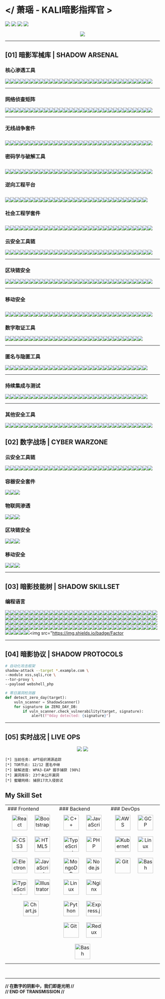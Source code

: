 # </ 萧瑶 - KALI暗影指挥官 >
![](https://img.shields.io/badge/KALI_2023.4-PURPLE_OPERATIVE-8A2BE2?style=for-the-badge&logo=kali-linux&logoColor=white)
![](https://img.shields.io/badge/SECURITY-LEVEL_BLACK-000000?style=for-the-badge&logo=securityscorecard)
![](https://img.shields.io/badge/APT-HUNTER-FF0000?style=for-the-badge&logo=antivirus)
![](https://img.shields.io/badge/THREAT--CON-DELTA-8A2BE2?style=for-the-badge&logo=hackerone)

<div align="center">
  <img src="https://github-profile-trophy.vercel.app/?username=xiaoyao&theme=radical&no-frame=true&row=1&column=7" />
</div>

---

## [01] 暗影军械库 | SHADOW ARSENAL
### **核心渗透工具** 
<img src="https://img.shields.io/badge/Metasploit-E34F26?logo=metasploit&logoColor=white" /><img src="https://img.shields.io/badge/Cobalt_Strike-FF6F00?logo=cobaltstrike" /><img src="https://img.shields.io/badge/Sqlmap-FFA500?logo=sqlmap" /><img src="https://img.shields.io/badge/Burp_Suite-FF6347?logo=burp-suite" /><img src="https://img.shields.io/badge/Responder-8A2BE2?logo=terminal" /><img src="https://img.shields.io/badge/BeEF-FF0000?logo=beef" /><img src="https://img.shields.io/badge/Armitage-00BFFF?logo=armitage" /><img src="https://img.shields.io/badge/Netsparker-4B0082?logo=netsparker" /><img src="https://img.shields.io/badge/OWASP_ZAP-8B0000?logo=owasp-zap" /><img src="https://img.shields.io/badge/Nessus-00FF00?logo=tenable" /><img src="https://img.shields.io/badge/Nexpose-228B22?logo=rapid7" /><img src="https://img.shields.io/badge/Canvas-FF4500?logo=immunitysec" /><img src="https://img.shields.io/badge/Core_Impact-000080?logo=core-security" /><img src="https://img.shields.io/badge/PowerSploit-8A2BE2?logo=powershell" /><img src="https://img.shields.io/badge/Empire-FFD700?logo=empire" /><img src="https://img.shields.io/badge/Veil-Framework-808080?logo=veil" /><img src="https://img.shields.io/badge/Commix-00FFFF?logo=commix" /><img src="https://img.shields.io/badge/W3af-4B275F?logo=w3af" /><img src="https://img.shields.io/badge/Arachni-9999FF?logo=arachni" /><img src="https://img.shields.io/badge/WebInspect-008080?logo=hp" /><img src="https://img.shields.io/badge/AppScan-8A2BE2?logo=hcl" /><img src="https://img.shields.io/badge/Acunetix-00FF00?logo=acunetix" /><img src="https://img.shields.io/badge/BeEF_XSS-FF0000?logo=beef" /><img src="https://img.shields.io/badge/NetRipper-FF6F00?logo=netripper" /><img src="https://img.shields.io/badge/Responder_LLMNR-8B008B?logo=responder" /><img src="https://img.shields.io/badge/DeathStar-000000?logo=death-star" /><img src="https://img.shields.io/badge/BloodHound-FF6347?logo=bloodhound" /><img src="https://img.shields.io/badge/LaZagne-00BFFF?logo=lazagne" /><img src="https://img.shields.io/badge/Mimikatz-228B22?logo=mimikatz" /><img src="https://img.shields.io/badge/Responder_SMB-8A2BE2?logo=smb" />

---

### **网络侦查矩阵** 
<img src="https://img.shields.io/badge/Nmap-0E8A16?logo=nmap" /><img src="https://img.shields.io/badge/Masscan-00FF00?logo=network" /><img src="https://img.shields.io/badge/Zenmap-228B22?logo=zenmap" /><img src="https://img.shields.io/badge/Netdiscover-8B0000?logo=gnu-netcat" /><img src="https://img.shields.io/badge/Shodan-000000?logo=shodan" /><img src="https://img.shields.io/badge/Recon--ng-8A2BE2?logo=recon-ng" /><img src="https://img.shields.io/badge/SpiderFoot-FF4500?logo=spiderfoot" /><img src="https://img.shields.io/badge/Maltego-4B0082?logo=maltego" /><img src="https://img.shields.io/badge/theHarvester-000080?logo=theharvester" /><img src="https://img.shields.io/badge/Amass-8A2BE2?logo=amass" /><img src="https://img.shields.io/badge/Sublist3r-FFD700?logo=sublist3r" /><img src="https://img.shields.io/badge/DNSenum-808080?logo=dns" /><img src="https://img.shields.io/badge/DNSrecon-00FFFF?logo=dns" /><img src="https://img.shields.io/badge/FOCA-4B275F?logo=foca" /><img src="https://img.shields.io/badge/ARIN-9999FF?logo=arin" /><img src="https://img.shields.io/badge/RIPE-008080?logo=ripe" /><img src="https://img.shields.io/badge/Whois-8A2BE2?logo=whois" /><img src="https://img.shields.io/badge/WhatWeb-00FF00?logo=whatweb" /><img src="https://img.shields.io/badge/WafW00f-FF0000?logo=wafw00f" /><img src="https://img.shields.io/badge/GoBuster-FF6F00?logo=gobuster" /><img src="https://img.shields.io/badge/DirBuster-8B008B?logo=dirbuster" /><img src="https://img.shields.io/badge/Httprobe-000000?logo=httprobe" /><img src="https://img.shields.io/badge/Naabu-FF6347?logo=naabu" /><img src="https://img.shields.io/badge/CloudMapper-00BFFF?logo=cloudmapper" /><img src="https://img.shields.io/badge/Aquatone-228B22?logo=aquatone" /><img src="https://img.shields.io/badge/Censys-8A2BE2?logo=censys" /><img src="https://img.shields.io/badge/CloudFrontier-00FF00?logo=cloudfrontier" /><img src="https://img.shields.io/badge/CloudSnare-FF4500?logo=cloudsnare" /><img src="https://img.shields.io/badge/CloudSploit-4B0082?logo=cloudsploit" /><img src="https://img.shields.io/badge/CloudTracker-000080?logo=cloudtracker" />

---

### **无线战争套件** 
<img src="https://img.shields.io/badge/Aircrack--ng-8B008B?logo=wifi&logoColor=white" /><img src="https://img.shields.io/badge/Reaver-FF4500?logo=raspberry-pi" /><img src="https://img.shields.io/badge/Wifite-4B0082?logo=gnu-bash" /><img src="https://img.shields.io/badge/Kismet-000080?logo=signal" /><img src="https://img.shields.io/badge/Fern_Wifi_Cracker-228B22?logo=fern" /><img src="https://img.shields.io/badge/Bully-8A2BE2?logo=access-point" /><img src="https://img.shields.io/badge/MDK3-DC143C?logo=mdk" /><img src="https://img.shields.io/badge/MDK4-8B0000?logo=mdk" /><img src="https://img.shields.io/badge/PixieWPS-FF69B4?logo=wps" /><img src="https://img.shields.io/badge/Airgeddon-FFD700?logo=airgeddon" /><img src="https://img.shields.io/badge/Hcxdumptool-00BFFF?logo=hackthebox" /><img src="https://img.shields.io/badge/Hcxtools-4682B4?logo=hashicorp" /><img src="https://img.shields.io/badge/Wash-808080?logo=wash" /><img src="https://img.shields.io/badge/Airmon--ng-32CD32?logo=airmon-ng" /><img src="https://img.shields.io/badge/Airodump--ng-1E90FF?logo=airodump-ng" /><img src="https://img.shields.io/badge/Aireplay--ng-FF0000?logo=aireplay-ng" /><img src="https://img.shields.io/badge/Airbase--ng-006400?logo=airbase-ng" /><img src="https://img.shields.io/badge/Cowpatty-8B4513?logo=cow" /><img src="https://img.shields.io/badge/Eaphammer-FF8C00?logo=hammer" /><img src="https://img.shields.io/badge/Wifiphisher-DC143C?logo=phishing" /><img src="https://img.shields.io/badge/WPA2--HalfHandshake--Crack-000000?logo=handshake" /><img src="https://img.shields.io/badge/Horst-9370DB?logo=horst" /><img src="https://img.shields.io/badge/LinSSID-4169E1?logo=linux" /><img src="https://img.shields.io/badge/InSSIDer-228B22?logo=insight" /><img src="https://img.shields.io/badge/Wavemon-FFD700?logo=wave" /><img src="https://img.shields.io/badge/Kismet_Drone-00008B?logo=drone" /><img src="https://img.shields.io/badge/Zirikatu-9400D3?logo=zap" /><img src="https://img.shields.io/badge/Wifi_Honey-FFDAB9?logo=honeycomb" /><img src="https://img.shields.io/badge/Fluxion-FF0000?logo=fluxion" /><img src="https://img.shields.io/badge/Bettercap-32CD32?logo=bettercap" />
---

### **密码学与破解工具** 
<img src="https://img.shields.io/badge/JohnTheRipper-FFD700?logo=john-the-ripper" /><img src="https://img.shields.io/badge/Hashcat-00BFFF?logo=hashicorp" /><img src="https://img.shields.io/badge/Crunch-808080?logo=terminal" /><img src="https://img.shields.io/badge/RainbowCrack-00FFFF?logo=rainbow" /><img src="https://img.shields.io/badge/Hydra-FF6347?logo=hydra" /><img src="https://img.shields.io/badge/Cain_&_Abel-8B0000?logo=cain" /><img src="https://img.shields.io/badge/Medusa-2E8B57?logo=medusa" /><img src="https://img.shields.io/badge/Ophcrack-4B0082?logo=ophcrack" /><img src="https://img.shields.io/badge/THC--Hydra-228B22?logo=thc-hydra" /><img src="https://img.shields.io/badge/Ncrack-000080?logo=nmap" /><img src="https://img.shields.io/badge/Patator-8A2BE2?logo=python" /><img src="https://img.shields.io/badge/Cewl-FF4500?logo=cewl" /><img src="https://img.shields.io/badge/RSMangler-FF0000?logo=rsmangler" /><img src="https://img.shields.io/badge/PassingTheHash-00FF00?logo=hash" /><img src="https://img.shields.io/badge/Pwdump-000000?logo=windows" /><img src="https://img.shields.io/badge/Samdump2-8B4513?logo=linux" /><img src="https://img.shields.io/badge/Mimikatz-228B22?logo=mimikatz" /><img src="https://img.shields.io/badge/LaZagne-00BFFF?logo=lazagne" /><img src="https://img.shields.io/badge/Hash--Identifier-FF69B4?logo=hash" /><img src="https://img.shields.io/badge/Chntpw-32CD32?logo=windows" /><img src="https://img.shields.io/badge/Keystore_Explorer-1E90FF?logo=java" /><img src="https://img.shields.io/badge/GPG--Suite-FF8C00?logo=gpg" /><img src="https://img.shields.io/badge/OpenSSL-721412?logo=openssl" /><img src="https://img.shields.io/badge/Johnny-8A2BE2?logo=johnny" /><img src="https://img.shields.io/badge/Hashkill-FF0000?logo=hashkill" /><img src="https://img.shields.io/badge/oclHashcat-00FF00?logo=amd" /><img src="https://img.shields.io/badge/TrueCrack-000080?logo=truecrypt" /><img src="https://img.shields.io/badge/Accent_Password_Recovery-4B275F?logo=accent" /><img src="https://img.shields.io/badge/Elcomsoft-9999FF?logo=elcomsoft" /><img src="https://img.shields.io/badge/Passware_Kit-008080?logo=passware" />
---

### **逆向工程平台** 
<img src="https://img.shields.io/badge/Ghidra-4B275F?logo=ghidra" /><img src="https://img.shields.io/badge/IDA_Pro-9999FF?logo=ida-pro" /><img src="https://img.shields.io/badge/Radare2-008080?logo=radare2" /><img src="https://img.shields.io/badge/Binary_Ninja-8A2BE2?logo=binary-ninja" /><img src="https://img.shields.io/badge/Immunity_Debugger-00FF00?logo=immunity-debugger" /><img src="https://img.shields.io/badge/x64dbg-228B22?logo=x64dbg" /><img src="https://img.shields.io/badge/WinDbg-00BFFF?logo=windows" /><img src="https://img.shields.io/badge/Hopper-FF4500?logo=hopper" /><img src="https://img.shields.io/badge/ILSpy-9370DB?logo=ilspy" /><img src="https://img.shields.io/badge/DnSpy-8B0000?logo=dnspy" /><img src="https://img.shields.io/badge/JADX-32CD32?logo=jadx" /><img src="https://img.shields.io/badge/JEB_Decompiler-FFD700?logo=jeb" /><img src="https://img.shields.io/badge/Bokken-FF6347?logo=bokken" /><img src="https://img.shields.io/badge/Cutter-000000?logo=cutter" /><img src="https://img.shields.io/badge/Frida-00FFFF?logo=frida" /><img src="https://img.shields.io/badge/Uncompyle6-4B0082?logo=python" /><img src="https://img.shields.io/badge/RetDec-1E90FF?logo=retdec" /><img src="https://img.shields.io/badge/Snowman-FFFFFF?logo=snowman" /><img src="https://img.shields.io/badge/angr-FF0000?logo=angr" /><img src="https://img.shields.io/badge/Binary_Analysis_Next-00BFFF?logo=bin" /><img src="https://img.shields.io/badge/PEBrowse-8B4513?logo=pe" /><img src="https://img.shields.io/badge/Detect_It_Easy-808080?logo=die" /><img src="https://img.shields.io/badge/Byte_Viewer-9400D3?logo=byte" /><img src="https://img.shields.io/badge/HexRaysPy-FF69B4?logo=hex-rays" /><img src="https://img.shields.io/badge/Pin-000080?logo=intel" /><img src="https://img.shields.io/badge/Qiling-FF8C00?logo=qiling" /><img src="https://img.shields.io/badge/Voltron-228B22?logo=voltron" /><img src="https://img.shields.io/badge/ROPgadget-8A2BE2?logo=rop" /><img src="https://img.shields.io/badge/GEF-00FF00?logo=gef" />
---

### **社会工程学套件** 
<img src="https://img.shields.io/badge/SEToolkit-8A2BE2?logo=shell" /><img src="https://img.shields.io/badge/King_Phisher-FF4500?logo=king-phisher" /><img src="https://img.shields.io/badge/Gophish-00FF00?logo=gophish" /><img src="https://img.shields.io/badge/Evilginx2-000000?logo=nginx" /><img src="https://img.shields.io/badge/Beelogger-FFD700?logo=beelogger" /><img src="https://img.shields.io/badge/BlackEye-FF0000?logo=eye" /><img src="https://img.shields.io/badge/SocialFish-00BFFF?logo=fish" /><img src="https://img.shields.io/badge/HiddenEye-4B0082?logo=hiddeneye" /><img src="https://img.shields.io/badge/ShellPhish-228B22?logo=phish" /><img src="https://img.shields.io/badge/Zphisher-8B0000?logo=zphisher" /><img src="https://img.shields.io/badge/EvilURL-808080?logo=url" /><img src="https://img.shields.io/badge/ClipboardMe-00FFFF?logo=clipboard" /><img src="https://img.shields.io/badge/Trape-FF6347?logo=trape" /><img src="https://img.shields.io/badge/PhishX-9370DB?logo=phishx" /><img src="https://img.shields.io/badge/Wifiphisher-DC143C?logo=wifi" /><img src="https://img.shields.io/badge/CamPhish-1E90FF?logo=camera" /><img src="https://img.shields.io/badge/LockPhish-006400?logo=lock" /><img src="https://img.shields.io/badge/QRJacking-FF8C00?logo=qrcode" /><img src="https://img.shields.io/badge/EvilPDF-8B4513?logo=pdf" /><img src="https://img.shields.io/badge/PwnDoc-000080?logo=pwn" /><img src="https://img.shields.io/badge/ThunderShell-9400D3?logo=thunder" /><img src="https://img.shields.io/badge/Meterpreter_Phishing-FF69B4?logo=metasploit" /><img src="https://img.shields.io/badge/Office365_Phisher-32CD32?logo=office" /><img src="https://img.shields.io/badge/GoReport-FFFFFF?logo=go" /><img src="https://img.shields.io/badge/EvilReg-FF1493?logo=registry" /><img src="https://img.shields.io/badge/Phantom-00CED1?logo=phantom" /><img src="https://img.shields.io/badge/CredSniper-FFDAB9?logo=sniper" /><img src="https://img.shields.io/badge/Evil_WinRAR-8A2BE2?logo=winrar" /><img src="https://img.shields.io/badge/Infect-FF0000?logo=biohazard" /><img src="https://img.shields.io/badge/PhishMail-00FF7F?logo=mail" />
---

### **云安全工具链** 
<img src="https://img.shields.io/badge/Pacu-FF6F00?logo=amazon-aws" /><img src="https://img.shields.io/badge/Cloudsploit-00BFFF?logo=cloudsploit" /><img src="https://img.shields.io/badge/ScoutSuite-228B22?logo=scout" /><img src="https://img.shields.io/badge/S3Scanner-8A2BE2?logo=amazon-s3" /><img src="https://img.shields.io/badge/CloudMapper-FFD700?logo=network" /><img src="https://img.shields.io/badge/CloudSploit-000000?logo=cloud" /><img src="https://img.shields.io/badge/CloudTracker-1E90FF?logo=tracker" /><img src="https://img.shields.io/badge/CloudJack-FF0000?logo=jack" /><img src="https://img.shields.io/badge/AWS_pwn-00FF00?logo=aws" /><img src="https://img.shields.io/badge/AzureStorm-007FFF?logo=microsoft-azure" /><img src="https://img.shields.io/badge/GCPBucketBrute-4285F4?logo=google-cloud" /><img src="https://img.shields.io/badge/Endgame-8B0000?logo=endgame" /><img src="https://img.shields.io/badge/CloudFrunt-FF4500?logo=fire" /><img src="https://img.shields.io/badge/CloudSnare-32CD32?logo=snare" /><img src="https://img.shields.io/badge/SkyArk-87CEEB?logo=ark" /><img src="https://img.shields.io/badge/CloudSplainer-4B0082?logo=splainer" /><img src="https://img.shields.io/badge/CloudKatana-9370DB?logo=katana" /><img src="https://img.shields.io/badge/AWSPX-FF8C00?logo=aws" /><img src="https://img.shields.io/badge/CloudSploit_Pro-00BFFF?logo=shield" /><img src="https://img.shields.io/badge/CloudSek-000080?logo=sek" /><img src="https://img.shields.io/badge/CloudBrute-808080?logo=brute" /><img src="https://img.shields.io/badge/CloudUnflare-FFFFFF?logo=cloudflare" /><img src="https://img.shields.io/badge/CloudTopo-228B22?logo=topology" /><img src="https://img.shields.io/badge/CloudSniper-FF6347?logo=sniper" /><img src="https://img.shields.io/badge/CloudKnock-8A2BE2?logo=knock" /><img src="https://img.shields.io/badge/AzureSentinel-0078D4?logo=azure" /><img src="https://img.shields.io/badge/GCPHound-34A853?logo=google" /><img src="https://img.shields.io/badge/CloudSweep-00FFFF?logo=sweep" /><img src="https://img.shields.io/badge/CloudLock-FFD700?logo=lock" /><img src="https://img.shields.io/badge/CloudVuln-FF0000?logo=vulnerability" />

---

### **区块链安全** 
<img src="https://img.shields.io/badge/Mythril-000000?logo=mythril"/><img src="https://img.shields.io/badge/Slither-8A2BE2?logo=slither"/><img src="https://img.shields.io/badge/Oyente-00BFFF?logo=oyente"/><img src="https://img.shields.io/badge/Securify-228B22?logo=securify"/><img src="https://img.shields.io/badge/Manticore-FF4500?logo=manticore"/><img src="https://img.shields.io/badge/Echidna-4B0082?logo=echidna"/><img src="https://img.shields.io/badge/HoneyBadger-FFD700?logo=honeybadger"/><img src="https://img.shields.io/badge/ContractFuzzer-808080?logo=fuzz"/><img src="https://img.shields.io/badge/Octopus-FF0000?logo=octopus"/><img src="https://img.shields.io/badge/TeEther-00FFFF?logo=ether"/><img src="https://img.shields.io/badge/SmartCheck-9370DB?logo=smartcheck"/><img src="https://img.shields.io/badge/VeriSol-1E90FF?logo=verisol"/><img src="https://img.shields.io/badge/Scribble-32CD32?logo=scribble"/><img src="https://img.shields.io/badge/Solhint-FF6347?logo=solhint"/><img src="https://img.shields.io/badge/Embark-000080?logo=embark"/><img src="https://img.shields.io/badge/Diligence-8B0000?logo=diligence"/><img src="https://img.shields.io/badge/Solium-00FF00?logo=solium"/><img src="https://img.shields.io/badge/ChainSecurity-FF8C00?logo=chain"/><img src="https://img.shields.io/badge/Quantstamp-9400D3?logo=quantstamp"/><img src="https://img.shields.io/badge/Tenderly-FF69B4?logo=tenderly"/><img src="https://img.shields.io/badge/4C-Analytics-FFFFFF?logo=4chan"/><img src="https://img.shields.io/badge/SolGrep-8B4513?logo=grep"/><img src="https://img.shields.io/badge/Ethlint-00CED1?logo=ethereum"/><img src="https://img.shields.io/badge/Amarna-FF1493?logo=amarna"/><img src="https://img.shields.io/badge/Sūrya-FFDAB9?logo=sun"/><img src="https://img.shields.io/badge/Chainlink_VRF-375BD2?logo=chainlink"/><img src="https://img.shields.io/badge/Forta-00FF7F?logo=forta"/><img src="https://img.shields.io/badge/BlockSci-000000?logo=blocksci"/><img src="https://img.shields.io/badge/TokenAnalyst-1E90FF?logo=token"/><img src="https://img.shields.io/badge/Scout-32CD32?logo=scout"/>

---

### **移动安全** 
<img src="https://img.shields.io/badge/MobSF-FF6F00?logo=mobsf"/><img src="https://img.shields.io/badge/Frida-000000?logo=frida"/><img src="https://img.shields.io/badge/APKTool-00FF00?logo=android"/><img src="https://img.shields.io/badge/Jadx-8A2BE2?logo=jadx"/><img src="https://img.shields.io/badge/Drozer-FF0000?logo=drozer"/><img src="https://img.shields.io/badge/AndroBugs-00BFFF?logo=bug"/><img src="https://img.shields.io/badge/QARK-228B22?logo=qark"/><img src="https://img.shields.io/badge/Objection-FFD700?logo=objection"/><img src="https://img.shields.io/badge/Radare2-008080?logo=radare2"/><img src="https://img.shields.io/badge/iRET-808080?logo=ios"/><img src="https://img.shields.io/badge/iOS_Runtime_Headers-000080?logo=apple"/><img src="https://img.shields.io/badge/Cycript-9370DB?logo=cycript"/><img src="https://img.shields.io/badge/ClassDump-FFFFFF?logo=classdump"/><img src="https://img.shields.io/badge/Needle-FF4500?logo=needle"/><img src="https://img.shields.io/badge/iMazing-1E90FF?logo=imazing"/><img src="https://img.shields.io/badge/AppMon-32CD32?logo=appmon"/><img src="https://img.shields.io/badge/AndroidTamer-FF8C00?logo=android"/><img src="https://img.shields.io/badge/Xposed-00FFFF?logo=xposed"/><img src="https://img.shields.io/badge/Flex-4B0082?logo=flex"/><img src="https://img.shields.io/badge/Introspy-8B0000?logo=spy"/><img src="https://img.shields.io/badge/Smali_Code_Analyzer-FF6347?logo=smali"/><img src="https://img.shields.io/badge/Dex2Jar-9400D3?logo=dex"/><img src="https://img.shields.io/badge/BytecodeViewer-FF69B4?logo=byte"/><img src="https://img.shields.io/badge/Appie-00FF7F?logo=appie"/><img src="https://img.shields.io/badge/MARA_Framework-FFDAB9?logo=mara"/><img src="https://img.shields.io/badge/iNalyzer-007FFF?logo=inalyzer"/><img src="https://img.shields.io/badge/Passionfruit-FF0000?logo=passionfruit"/><img src="https://img.shields.io/badge/AppScan-228B22?logo=appscan"/><img src="https://img.shields.io/badge/AppRay-00BFFF?logo=appray"/><img src="https://img.shields.io/badge/MobileSecurity-8A2BE2?logo=shield"/>
---

### **数字取证工具** 
<img src="https://img.shields.io/badge/Autopsy-228B22?logo=autopsy"/><img src="https://img.shields.io/badge/Volatility-00BFFF?logo=volatility"/><img src="https://img.shields.io/badge/Binwalk-FF4500?logo=binary"/><img src="https://img.shields.io/badge/Foremost-8B0000?logo=file"/><img src="https://img.shields.io/badge/Sleuth_Kit-4B0082?logo=magnify"/><img src="https://img.shields.io/badge/FTK-000080?logo=ftk"/><img src="https://img.shields.io/badge/EnCase-808080?logo=encase"/><img src="https://img.shields.io/badge/Guymager-00FFFF?logo=disk"/><img src="https://img.shields.io/badge/Bulk_Extractor-FF0000?logo=extract"/><img src="https://img.shields.io/badge/OSForensics-32CD32?logo=os"/><img src="https://img.shields.io/badge/X--Ways_Forensics-9370DB?logo=x-ray"/><img src="https://img.shields.io/badge/CAINE-1E90FF?logo=linux"/><img src="https://img.shields.io/badge/Paladin-FFD700?logo=paladin"/><img src="https://img.shields.io/badge/DFF-00FF00?logo=digital"/><img src="https://img.shields.io/badge/RegRipper-FF6347?logo=registry"/><img src="https://img.shields.io/badge/Plaso-000000?logo=plaso"/><img src="https://img.shields.io/badge/Log2Timeline-9400D3?logo=timeline"/><img src="https://img.shields.io/badge/Volatility_Workbench-FF8C00?logo=workbench"/><img src="https://img.shields.io/badge/SANS_SIFT-007FFF?logo=sift"/><img src="https://img.shields.io/badge/GRR-8A2BE2?logo=grr"/><img src="https://img.shields.io/badge/KAPE-FF69B4?logo=kape"/><img src="https://img.shields.io/badge/Magnet_AXIOM-00CED1?logo=magnet"/><img src="https://img.shields.io/badge/Belkasoft-228B22?logo=belkasoft"/><img src="https://img.shields.io/badge/Oxygen_Forensic-FF0000?logo=oxygen"/><img src="https://img.shields.io/badge/Cellebrite-000080?logo=cellebrite"/><img src="https://img.shields.io/badge/XRY-00BFFF?logo=xry"/><img src="https://img.shields.io/badge/Elcomsoft_Forensic-8B4513?logo=elcomsoft"/><img src="https://img.shields.io/badge/Wireshark_Forensic-1679A7?logo=wireshark"/>

---

### **匿名与隐匿工具** 
<img src="https://img.shields.io/badge/Tor-7D4698?logo=tor"/><img src="https://img.shields.io/badge/Proxychains-8A2BE2?logo=proxy"/><img src="https://img.shields.io/badge/Anonsurf-4B0082?logo=anon"/><img src="https://img.shields.io/badge/Macchanger-000080?logo=mac"/><img src="https://img.shields.io/badge/Whonix-00FF00?logo=whonix"/><img src="https://img.shields.io/badge/Tails-56347C?logo=tails"/><img src="https://img.shields.io/badge/I2P-000000?logo=i2p"/><img src="https://img.shields.io/badge/Orbot-32CD32?logo=orbot"/><img src="https://img.shields.io/badge/JonDo-FF4500?logo=jondo"/><img src="https://img.shields.io/badge/Freenet-1E90FF?logo=freenet"/><img src="https://img.shields.io/badge/GNUnet-8B0000?logo=gnu"/><img src="https://img.shields.io/badge/Psiphon-00BFFF?logo=psiphon"/><img src="https://img.shields.io/badge/Lokinet-FFD700?logo=loki"/><img src="https://img.shields.io/badge/Tinc-808080?logo=network"/><img src="https://img.shields.io/badge/WireGuard-88171A?logo=wireguard"/><img src="https://img.shields.io/badge/Shadowsocks-0099CC?logo=shadowsocks"/><img src="https://img.shields.io/badge/Tor_Browser-7D4698?logo=tor"/><img src="https://img.shields.io/badge/Obfs4proxy-4B275F?logo=obfs4"/><img src="https://img.shields.io/badge/Snowflake-FFFFFF?logo=snowflake"/><img src="https://img.shields.io/badge/Meek-FF6347?logo=meek"/><img src="https://img.shields.io/badge/Ricochet-00FF7F?logo=ricochet"/><img src="https://img.shields.io/badge/OnionShare-228B22?logo=onion"/><img src="https://img.shields.io/badge/Nym-000000?logo=nym"/><img src="https://img.shields.io/badge/Garlic_Routing-8B4513?logo=garlic"/><img src="https://img.shields.io/badge/ZeroNet-00FFFF?logo=zeronet"/><img src="https://img.shields.io/badge/RetroShare-FF8C00?logo=retroshare"/><img src="https://img.shields.io/badge/Briar-32CD32?logo=briar"/><img src="https://img.shields.io/badge/Matrix_Protocol-000000?logo=matrix"/><img src="https://img.shields.io/badge/Monero-FF6600?logo=monero"/>

---

### **持续集成与测试** 
<img src="https://img.shields.io/badge/Jenkins-D24939?logo=jenkins"/><img src="https://img.shields.io/badge/Travis_CI-3EAAAF?logo=travis"/><img src="https://img.shields.io/badge/GitHub_Actions-2088FF?logo=github-actions"/><img src="https://img.shields.io/badge/GitLab_CI-FC6D26?logo=gitlab"/><img src="https://img.shields.io/badge/CircleCI-343434?logo=circleci"/><img src="https://img.shields.io/badge/TeamCity-000000?logo=teamcity"/><img src="https://img.shields.io/badge/Bamboo-0052CC?logo=bamboo"/><img src="https://img.shields.io/badge/Azure_Pipelines-2560E0?logo=azure-pipelines"/><img src="https://img.shields.io/badge/Drone_CI-212121?logo=drone"/><img src="https://img.shields.io/badge/Concourse-319EDA?logo=concourse"/><img src="https://img.shields.io/badge/Spinnaker-139BB4?logo=spinnaker"/><img src="https://img.shields.io/badge/GoCD-94399E?logo=gocd"/><img src="https://img.shields.io/badge/Buildkite-14CC80?logo=buildkite"/><img src="https://img.shields.io/badge/CodeShip-004466?logo=codeship"/><img src="https://img.shields.io/badge/Semaphore-19A974?logo=semaphore"/><img src="https://img.shields.io/badge/Buddy-1A86FD?logo=buddy"/><img src="https://img.shields.io/badge/Wercker-000000?logo=wercker"/><img src="https://img.shields.io/badge/AppVeyor-00B3E0?logo=appveyor"/><img src="https://img.shields.io/badge/Shippable-0186D8?logo=shippable"/><img src="https://img.shields.io/badge/Solano-3EAAAF?logo=solano"/><img src="https://img.shields.io/badge/Bitrise-683D87?logo=bitrise"/><img src="https://img.shields.io/badge/Nevercode-000000?logo=nevercode"/><img src="https://img.shields.io/badge/Codefresh-3AA0FF?logo=codefresh"/><img src="https://img.shields.io/badge/Harness-00B4D8?logo=harness"/><img src="https://img.shields.io/badge/Screwdriver-4051B5?logo=screwdriver"/><img src="https://img.shields.io/badge/Zuul-00B4D8?logo=zuul"/><img src="https://img.shields.io/badge/Flux-28B8EB?logo=flux"/><img src="https://img.shields.io/badge/Argo_CD-EF7B4D?logo=argo"/><img src="https://img.shields.io/badge/Tekton-FF6D00?logo=tekton"/>

---

### **其他安全工具** 
<img src="https://img.shields.io/badge/Wireshark-1679A7?logo=wireshark"/><img src="https://img.shields.io/badge/Zeek-FF0000?logo=zeek"/><img src="https://img.shields.io/badge/Snort-8A2BE2?logo=snort"/><img src="https://img.shields.io/badge/OSSEC-228B22?logo=ossec"/><img src="https://img.shields.io/badge/Nessus-00BFFF?logo=tenable"/><img src="https://img.shields.io/badge/OpenVAS-00FF00?logo=openvas"/><img src="https://img.shields.io/badge/Nexpose-FF4500?logo=rapid7"/><img src="https://img.shields.io/badge/Nikto-000000?logo=nikto"/><img src="https://img.shields.io/badge/Aircrack--ng-8B008B?logo=wifi"/><img src="https://img.shields.io/badge/Hydra-FF6347?logo=hydra"/><img src="https://img.shields.io/badge/JohnTheRipper-FFD700?logo=john"/><img src="https://img.shields.io/badge/Hashcat-00BFFF?logo=hashicorp"/><img src="https://img.shields.io/badge/Metasploit-E34F26?logo=metasploit"/><img src="https://img.shields.io/badge/Nmap-0E8A16?logo=nmap"/><img src="https://img.shields.io/badge/Burp_Suite-FF6347?logo=burp"/><img src="https://img.shields.io/badge/OWASP_ZAP-8A2BE2?logo=owasp-zap"/><img src="https://img.shields.io/badge/Sqlmap-FFA500?logo=sqlmap"/><img src="https://img.shields.io/badge/Maltego-4B0082?logo=maltego"/><img src="https://img.shields.io/badge/Shodan-000000?logo=shodan"/><img src="https://img.shields.io/badge/Cuckoo_Sandbox-228B22?logo=cuckoo"/><img src="https://img.shields.io/badge/VirusTotal-394EFF?logo=virus-total"/><img src="https://img.shields.io/badge/GVM-00FF00?logo=greenbone"/><img src="https://img.shields.io/badge/Splunk-000000?logo=splunk"/><img src="https://img.shields.io/badge/ELK_Stack-005571?logo=elastic"/><img src="https://img.shields.io/badge/Security_Onion-228B22?logo=onion"/><img src="https://img.shields.io/badge/Fail2Ban-FF0000?logo=fail2ban"/><img src="https://img.shields.io/badge/ClamAV-7D4698?logo=clamav"/><img src="https://img.shields.io/badge/Suricata-FF4500?logo=suricata"/><img src="https://img.shields.io/badge/Rkhunter-32CD32?logo=rkhunter"/><img src="https://img.shields.io/badge/Lynis-00BFFF?logo=lynis"/>

## [02] 数字战场 | CYBER WARZONE

### **云安全工具链** 
<img src="https://img.shields.io/badge/Pacu-FF6F00?logo=amazon-aws" /><img src="https://img.shields.io/badge/Cloudsploit-00BFFF?logo=cloudsploit" /><img src="https://img.shields.io/badge/ScoutSuite-228B22?logo=scout" /><img src="https://img.shields.io/badge/S3Scanner-8A2BE2?logo=amazon-s3" /><img src="https://img.shields.io/badge/CloudMapper-FFD700?logo=network" /><img src="https://img.shields.io/badge/CloudSploit-000000?logo=cloud" /><img src="https://img.shields.io/badge/CloudTracker-1E90FF?logo=tracker" /><img src="https://img.shields.io/badge/CloudJack-FF0000?logo=jack" /><img src="https://img.shields.io/badge/AWS_pwn-00FF00?logo=aws" /><img src="https://img.shields.io/badge/AzureStorm-007FFF?logo=microsoft-azure" /><img src="https://img.shields.io/badge/GCPBucketBrute-4285F4?logo=google-cloud" /><img src="https://img.shields.io/badge/Endgame-8B0000?logo=endgame" /><img src="https://img.shields.io/badge/CloudFrunt-FF4500?logo=fire" /><img src="https://img.shields.io/badge/CloudSnare-32CD32?logo=snare" /><img src="https://img.shields.io/badge/SkyArk-87CEEB?logo=ark" /><img src="https://img.shields.io/badge/CloudSplainer-4B0082?logo=splainer" /><img src="https://img.shields.io/badge/CloudKatana-9370DB?logo=katana" /><img src="https://img.shields.io/badge/AWSPX-FF8C00?logo=aws" /><img src="https://img.shields.io/badge/CloudSploit_Pro-00BFFF?logo=shield" /><img src="https://img.shields.io/badge/CloudSek-000080?logo=sek" /><img src="https://img.shields.io/badge/CloudBrute-808080?logo=brute" /><img src="https://img.shields.io/badge/CloudUnflare-FFFFFF?logo=cloudflare" /><img src="https://img.shields.io/badge/CloudTopo-228B22?logo=topology" /><img src="https://img.shields.io/badge/CloudSniper-FF6347?logo=sniper" /><img src="https://img.shields.io/badge/CloudKnock-8A2BE2?logo=knock" /><img src="https://img.shields.io/badge/AzureSentinel-0078D4?logo=azure" /><img src="https://img.shields.io/badge/GCPHound-34A853?logo=google" /><img src="https://img.shields.io/badge/CloudSweep-00FFFF?logo=sweep" /><img src="https://img.shields.io/badge/CloudLock-FFD700?logo=lock" /><img src="https://img.shields.io/badge/CloudVuln-FF0000?logo=vulnerability" />

### 容器安全套件
<img src="https://img.shields.io/badge/Trivy-00FFFF?style=flat-square&logo=trivy" /><img src="https://img.shields.io/badge/Clair-8A2BE2?style=flat-square&logo=clair" /><img src="https://img.shields.io/badge/Docker_Bench-00BFFF?style=flat-square&logo=docker" />

### 物联网渗透
<img src="https://img.shields.io/badge/Routersploit-FF0000?style=flat-square&logo=routersploit" /><img src="https://img.shields.io/badge/ATSCAN-8A2BE2?style=flat-square&logo=atscan" /><img src="https://img.shields.io/badge/IoT_Seeker-00FF00?style=flat-square&logo=iot" />

### 区块链安全
<img src="https://img.shields.io/badge/Mythril-000000?style=flat-square&logo=mythril" /><img src="https://img.shields.io/badge/Slither-8A2BE2?style=flat-square&logo=slither" /><img src="https://img.shields.io/badge/Ethlint-00BFFF?style=flat-square&logo=ethereum" />

### 移动安全
<img src="https://img.shields.io/badge/MobSF-FF6F00?style=flat-square&logo=mobsf" /><img src="https://img.shields.io/badge/Frida-000000?style=flat-square&logo=frida" /><img src="https://img.shields.io/badge/APKTool-00FF00?style=flat-square&logo=android" />

---

## [03] 暗影技能树 | SHADOW SKILLSET

### **编程语言** 
<img src="https://img.shields.io/badge/JavaScript-F7DF1E?logo=javascript"/><img src="https://img.shields.io/badge/TypeScript-3178C6?logo=typescript"/><img src="https://img.shields.io/badge/Python-3776AB?logo=python"/><img src="https://img.shields.io/badge/Java-007396?logo=java"/><img src="https://img.shields.io/badge/C%23-239120?logo=c-sharp"/><img src="https://img.shields.io/badge/PHP-777BB4?logo=php"/><img src="https://img.shields.io/badge/C++-00599C?logo=c-plus-plus"/><img src="https://img.shields.io/badge/C-A8B9CC?logo=c"/><img src="https://img.shields.io/badge/Go-00ADD8?logo=go"/><img src="https://img.shields.io/badge/Rust-000000?logo=rust"/><img src="https://img.shields.io/badge/Swift-F05138?logo=swift"/><img src="https://img.shields.io/badge/Kotlin-7F52FF?logo=kotlin"/><img src="https://img.shields.io/badge/Scala-DC322F?logo=scala"/><img src="https://img.shields.io/badge/R-276DC3?logo=r"/><img src="https://img.shields.io/badge/Ruby-CC342D?logo=ruby"/><img src="https://img.shields.io/badge/Perl-39457E?logo=perl"/><img src="https://img.shields.io/badge/Lua-2C2D72?logo=lua"/><img src="https://img.shields.io/badge/Dart-0175C2?logo=dart"/><img src="https://img.shields.io/badge/Elixir-4B275F?logo=elixir"/><img src="https://img.shields.io/badge/Clojure-5881D1?logo=clojure"/><img src="https://img.shields.io/badge/Julia-9558B2?logo=julia"/><img src="https://img.shields.io/badge/Haskell-5D4F85?logo=haskell"/><img src="https://img.shields.io/badge/Erlang-A90533?logo=erlang"/><img src="https://img.shields.io/badge/Elm-1293D8?logo=elm"/><img src="https://img.shields.io/badge/F%23-378BBA?logo=f-sharp"/><img src="https://img.shields.io/badge/OCaml-EC6813?logo=ocaml"/><img src="https://img.shields.io/badge/SwiftUI-F05138?logo=swift"/><img src="https://img.shields.io/badge/Assembly-6E4C13?logo=assemblyscript"/><img src="https://img.shields.io/badge/COBOL-FFA500?logo=cobol"/><img src="https://img.shields.io/badge/Fortran-734F96?logo=fortran"/><img src="https://img.shields.io/badge/Pascal-E3E8F4?logo=pascal"/><img src="https://img.shields.io/badge/Ada-02f88c?logo=ada"/><img src="https://img.shields.io/badge/Lisp-87AED7?logo=lisp"/><img src="https://img.shields.io/badge/Scheme-1e4aec?logo=scheme"/><img src="https://img.shields.io/badge/Prolog-74283c?logo=prolog"/><img src="https://img.shields.io/badge/Smalltalk-596706?logo=smalltalk"/><img src="https://img.shields.io/badge/Objective--C-438EFF?logo=apple"/><img src="https://img.shields.io/badge/Visual_Basic_6-004F9F?logo=visual-studio"/><img src="https://img.shields.io/badge/QBasic-0000FF?logo=qb"/><img src="https://img.shields.io/badge/VBA-217346?logo=microsoft-office"/><img src="https://img.shields.io/badge/MATLAB-0076A8?logo=matlab"/><img src="https://img.shields.io/badge/SAS-FF9900?logo=sas"/><img src="https://img.shields.io/badge/Stata-1F4788?logo=stata"/><img src="https://img.shields.io/badge/LabVIEW-FFDB00?logo=labview"/><img src="https://img.shields.io/badge/SQL-003B57?logo=sql"/><img src="https://img.shields.io/badge/PLSQL-F80000?logo=oracle"/><img src="https://img.shields.io/badge/TSQL-CC2927?logo=microsoft-sql-server"/><img src="https://img.shields.io/badge/GraphQL-E10098?logo=graphql"/><img src="https://img.shields.io/badge/WebAssembly-654FF0?logo=webassembly"/><img src="https://img.shields.io/badge/Solidity-363636?logo=solidity"/><img src="https://img.shields.io/badge/Vyper-000000?logo=vyper"/><img src="https://img.shields.io/badge/Move-4A6FFF?logo=move"/><img src="https://img.shields.io/badge/Clarity-5546FF?logo=clarity"/><img src="https://img.shields.io/badge/Scratch-4D97FF?logo=scratch"/><img src="https://img.shields.io/badge/Blockly-4285F4?logo=blockly"/><img src="https://img.shields.io/badge/Logo-6C3E91?logo=logo"/><img src="https://img.shields.io/badge/Alice-E66C2C?logo=alice"/><img src="https://img.shields.io/badge/Ballerina-FF5000?logo=ballerina"/><img src="https://img.shields.io/badge/Ceylon-8448FF?logo=ceylon"/><img src="https://img.shields.io/badge/Chapel-8DC63F?logo=chapel"/><img src="https://img.shields.io/badge/Cobra-000000?logo=cobra"/><img src="https://img.shields.io/badge/Crystal-000000?logo=crystal"/><img src="https://img.shields.io/badge/D-CC342D?logo=dlang"/><img src="https://img.shields.io/badge/Eiffel-946D0F?logo=eiffel"/><img src="https://img.shields.io/badge/Fantom-1428C0?logo=fantom"/><img src="https://img.shields.io/badge/Forth-341708?logo=forth"/><img src="https://img.shields.io/badge/Groovy-4298B8?logo=apache-groovy"/><img src="https://img.shields.io/badge/Hack-EC3750?logo=hack"/><img src="https://img.shields.io/badge/Idris-1D2233?logo=idris"/><img src="https://img.shields.io/badge/J-8E8E8E?logo=jsoftware"/><img src="https://img.shields.io/badge/Janet-0F6B58?logo=janet"/><img src="https://img.shields.io/badge/Joy-FF9900?logo=joy"/><img src="https://img.shields.io/badge/Julia-9558B2?logo=julia"/><img src="https://img.shields.io/badge/Koka-00A4EF?logo=koka"/><img src="https://img.shields.io/badge/Limbo-0099CC?logo=limbo"/><img src="https://img.shields.io/badge/LiveScript-499886?logo=livescript"/><img src="https://img.shields.io/badge/Logtalk-00599C?logo=logtalk"/><img src="https://img.shields.io/badge/Mercury-ff4136?logo=mercury"/><img src="https://img.shields.io/badge/Nemerle-3D3C6E?logo=nemerle"/><img src="https://img.shields.io/badge/Nim-FFE953?logo=nim"/><img src="https://img.shields.io/badge/Oberon-008000?logo=oberon"/><img src="https://img.shields.io/badge/Opa-002B36?logo=opa"/><img src="https://img.shields.io/badge/Oz-00B4D8?logo=oz"/><img src="https://img.shields.io/badge/Pike-00599C?logo=pike"/><img src="https://img.shields.io/badge/Pony-EE2A7B?logo=pony"/><img src="https://img.shields.io/badge/PostScript-FF9900?logo=postscript"/><img src="https://img.shields.io/badge/PureScript-14161F?logo=purescript"/><img src="https://img.shields.io/badge/QML-44A51C?logo=qt"/><img src="https://img.shields.io/badge/Racket-9F1D20?logo=racket"/><img src="https://img.shields.io/badge/Raku-0000FB?logo=raku"/><img src="https://img.shields.io/badge/Red-F42A2A?logo=red"/><img src="https://img.shields.io/badge/Ren'Py-FF7F7F?logo=renpy"/><img src="https://img.shields.io/badge/Ring-2D2D2D?logo=ring"/><img src="https://img.shields.io/badge/Roff-FFFFFF?logo=roff"/><img src="https://img.shields.io/badge/Sather-0066CC?logo=sather"/><img src="https://img.shields.io/badge/Self-8B0000?logo=self"/><img src="https://img.shields.io/badge/Simula-00A0DC?logo=simula"/><img src="https://img.shields.io/badge/Slang-2596BE?logo=slang"/><img src="https://img.shields.io/badge/Squirrel-800080?logo=squirrel"/><img src="https://img.shields.io/badge/Standard_ML-CC3333?logo=standardml"/><img src="https://img.shields.io/badge/Stata-1F4788?logo=stata"/><img src="https://img.shields.io/badge/SuperCollider-45B8AC?logo=supercollider"/><img src="https://img.shields.io/badge/Tcl-0066CC?logo=tcl"/><img src="https://img.shields.io/badge/TeX-008080?logo=tex"/><img src="https://img.shields.io/badge/Unison-FF4F00?logo=unison"/><img src="https://img.shields.io/badge/Vala-7239B3?logo=vala"/><img src="https://img.shields.io/badge/Vim_Script-019733?logo=vim"/><img src="https://img.shields.io/badge/Visual_FoxPro-8A2BE2?logo=visual-foxpro"/><img src="https://img.shields.io/badge/Wolfram-CC1100?logo=wolfram"/><img src="https://img.shields.io/badge/X10-4B275F?logo=x10"/><img src="https://img.shields.io/badge/XC-0080FF?logo=xmos"/><img src="https://img.shields.io/badge/XQuery-FF6A00?logo=xquery"/><img src="https://img.shields.io/badge/YAML-FF0000?logo=yaml"/><img src="https://img.shields.io/badge/Zig-F7A41D?logo=zig"/><img src="https://img.shields.io/badge/ABAP-0FAAFF?logo=sap"/><img src="https://img.shields.io/badge/AWK-000000?logo=awk"/><img src="https://img.shields.io/badge/Bash-4EAA25?logo=gnu-bash"/><img src="https://img.shields.io/badge/Batch-008080?logo=windows-terminal"/><img src="https://img.shields.io/badge/Boo-858585?logo=boo"/><img src="https://img.shields.io/badge/Ceylon-8448FF?logo=ceylon"/><img src="https://img.shields.io/badge/ClojureScript-5881D1?logo=clojurescript"/><img src="https://img.shields.io/badge/CoffeeScript-2F2625?logo=coffeescript"/><img src="https://img.shields.io/badge/ColdFusion-FF2C2C?logo=coldfusion"/><img src="https://img.shields.io/badge/Curl-006699?logo=curl"/><img src="https://img.shields.io/badge/Dart-0175C2?logo=dart"/><img src="https://img.shields.io/badge/Dylan-FF0000?logo=dylan"/><img src="https://img.shields.io/badge/Eiffel-946D0F?logo=eiffel"/><img src="https://img.shields.io/badge/Elm-1293D8?logo=elm"/><img src="https://img.shields.io/badge/Emacs_Lisp-7F5AB6?logo=emacs"/><img src="https://img.shields.io/badge/Factor


---

## [04] 暗影协议 | SHADOW PROTOCOLS

```bash
# 自动化攻击框架
shadow-attack --target *.example.com \
--module xss,sqli,rce \
--tor-proxy \
--payload webshell_php
```

```python
# 零日漏洞检测器
def detect_zero_day(target):
    vuln_scanner = ShadowScanner()
    for signature in ZERO_DAY_DB:
        if vuln_scanner.check_vulnerability(target, signature):
            alert(f"0day detected: {signature}")
```

---

## [05] 实时战况 | LIVE OPS

<div align="center">
  <img src="https://github-readme-stats.vercel.app/api?username=ADA-XiaoYao&show_icons=true&theme=radical" />
  <img src="https://github-readme-streak-stats.herokuapp.com/?user=ADA-XiaoYao&theme=radical" />
</div>

```
[*] 当前任务: APT组织溯源追踪
[*] TOR节点: 12/12 匿名中继
[*] 破解进度: WPA3-EAP 握手捕获 [98%]
[*] 漏洞库存: 23个未公开漏洞
[*] 蜜罐网络: 捕获17次入侵尝试
```

## My Skill Set  
<table><tr><td valign="top" width="33%">
### Frontend  
<div align="center">  
<a href="https://reactjs.org/" target="_blank"><img style="margin: 10px" src="https://profilinator.rishav.dev/skills-assets/react-original-wordmark.svg" alt="React" height="50" /></a>  
<a href="https://getbootstrap.com/docs/3.4/javascript/" target="_blank"><img style="margin: 10px" src="https://profilinator.rishav.dev/skills-assets/bootstrap-plain.svg" alt="Bootstrap" height="50" /></a>  
<a href="https://www.w3schools.com/css/" target="_blank"><img style="margin: 10px" src="https://profilinator.rishav.dev/skills-assets/css3-original-wordmark.svg" alt="CSS3" height="50" /></a>  
<a href="https://en.wikipedia.org/wiki/HTML5" target="_blank"><img style="margin: 10px" src="https://profilinator.rishav.dev/skills-assets/html5-original-wordmark.svg" alt="HTML5" height="50" /></a>  
<a href="https://www.electronjs.org/" target="_blank"><img style="margin: 10px" src="https://profilinator.rishav.dev/skills-assets/electron-original.svg" alt="Electron" height="50" /></a>  
<a href="https://www.javascript.com/" target="_blank"><img style="margin: 10px" src="https://profilinator.rishav.dev/skills-assets/javascript-original.svg" alt="JavaScript" height="50" /></a>  
<a href="https://www.typescriptlang.org/" target="_blank"><img style="margin: 10px" src="https://profilinator.rishav.dev/skills-assets/typescript-original.svg" alt="TypeScript" height="50" /></a>  
<a href="https://www.adobe.com/in/products/illustrator.html" target="_blank"><img style="margin: 10px" src="https://profilinator.rishav.dev/skills-assets/adobe_illustrator-icon.svg" alt="Illustrator" height="50" /></a>  
<a href="https://www.chartjs.org/" target="_blank"><img style="margin: 10px" src="https://profilinator.rishav.dev/skills-assets/logo-title.svg" alt="Chart.js" height="50" /></a>  
</div>

</td><td valign="top" width="33%">
### Backend  
<div align="center">  
<a href="https://www.cplusplus.com/" target="_blank"><img style="margin: 10px" src="https://profilinator.rishav.dev/skills-assets/cplusplus-original.svg" alt="C++" height="50" /></a>  
<a href="https://www.javascript.com/" target="_blank"><img style="margin: 10px" src="https://profilinator.rishav.dev/skills-assets/javascript-original.svg" alt="JavaScript" height="50" /></a>  
<a href="https://www.typescriptlang.org/" target="_blank"><img style="margin: 10px" src="https://profilinator.rishav.dev/skills-assets/typescript-original.svg" alt="TypeScript" height="50" /></a>  
<a href="https://www.php.net/" target="_blank"><img style="margin: 10px" src="https://profilinator.rishav.dev/skills-assets/php-original.svg" alt="PHP" height="50" /></a>  
<a href="https://www.mongodb.com/" target="_blank"><img style="margin: 10px" src="https://profilinator.rishav.dev/skills-assets/mongodb-original-wordmark.svg" alt="MongoDB" height="50" /></a>  
<a href="https://nodejs.org/" target="_blank"><img style="margin: 10px" src="https://profilinator.rishav.dev/skills-assets/nodejs-original-wordmark.svg" alt="Node.js" height="50" /></a>  
<a href="https://www.linux.org/" target="_blank"><img style="margin: 10px" src="https://profilinator.rishav.dev/skills-assets/linux-original.svg" alt="Linux" height="50" /></a>  
<a href="https://www.nginx.com/" target="_blank"><img style="margin: 10px" src="https://profilinator.rishav.dev/skills-assets/nginx-original.svg" alt="Nginx" height="50" /></a>  
<a href="https://www.python.org/" target="_blank"><img style="margin: 10px" src="https://profilinator.rishav.dev/skills-assets/python-original.svg" alt="Python" height="50" /></a>  
<a href="https://expressjs.com/" target="_blank"><img style="margin: 10px" src="https://profilinator.rishav.dev/skills-assets/express-original-wordmark.svg" alt="Express.js" height="50" /></a>  
<a href="https://github.com/" target="_blank"><img style="margin: 10px" src="https://profilinator.rishav.dev/skills-assets/git-scm-icon.svg" alt="Git" height="50" /></a>  
<a href="https://redux.js.org/" target="_blank"><img style="margin: 10px" src="https://profilinator.rishav.dev/skills-assets/redux-original.svg" alt="Redux" height="50" /></a>  
<a href="https://www.gnu.org/software/bash/" target="_blank"><img style="margin: 10px" src="https://profilinator.rishav.dev/skills-assets/gnu_bash-icon.svg" alt="Bash" height="50" /></a>  
</div>
</td><td valign="top" width="33%">
### DevOps  
<div align="center">  
<a href="https://aws.amazon.com/" target="_blank"><img style="margin: 10px" src="https://profilinator.rishav.dev/skills-assets/amazonwebservices-original-wordmark.svg" alt="AWS" height="50" /></a>  
<a href="https://cloud.google.com/" target="_blank"><img style="margin: 10px" src="https://profilinator.rishav.dev/skills-assets/google_cloud-icon.svg" alt="GCP" height="50" /></a>  
<a href="https://kubernetes.io/" target="_blank"><img style="margin: 10px" src="https://profilinator.rishav.dev/skills-assets/kubernetes-icon.svg" alt="Kubernetes" height="50" /></a>  
<a href="https://www.linux.org/" target="_blank"><img style="margin: 10px" src="https://profilinator.rishav.dev/skills-assets/linux-original.svg" alt="Linux" height="50" /></a>  
<a href="https://github.com/" target="_blank"><img style="margin: 10px" src="https://profilinator.rishav.dev/skills-assets/git-scm-icon.svg" alt="Git" height="50" /></a>  
<a href="https://www.gnu.org/software/bash/" target="_blank"><img style="margin: 10px" src="https://profilinator.rishav.dev/skills-assets/gnu_bash-icon.svg" alt="Bash" height="50" /></a>  
</div>

</td></tr></table>  
<br/>  

---

**// 在数字的阴影中，我们即是光明 //**  
**// END OF TRANSMISSION //**
